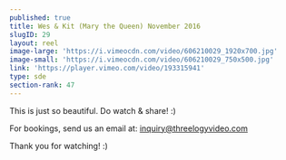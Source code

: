 ```yaml
---
published: true
title: Wes & Kit (Mary the Queen) November 2016
slugID: 29
layout: reel
image-large: 'https://i.vimeocdn.com/video/606210029_1920x700.jpg'
image-small: 'https://i.vimeocdn.com/video/606210029_750x500.jpg'
link: 'https://player.vimeo.com/video/193315941'
type: sde
section-rank: 47
---
```

This is just so beautiful. Do watch & share! :)

For bookings, send us an email at: inquiry@threelogyvideo.com

Thank you for watching! :)
